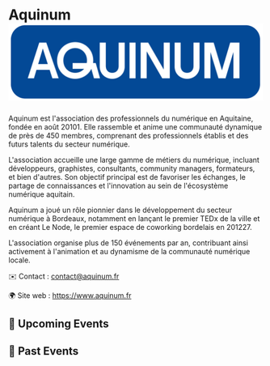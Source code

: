 # Aquinum ![Logo](./logo_aquinum_new.png ':size=100')
Aquinum est l'association des professionnels du numérique en Aquitaine, fondée en août 20101. Elle rassemble et anime une communauté dynamique de près de 450 membres, comprenant des professionnels établis et des futurs talents du secteur numérique.

L'association accueille une large gamme de métiers du numérique, incluant développeurs, graphistes, consultants, community managers, formateurs, et bien d'autres. Son objectif principal est de favoriser les échanges, le partage de connaissances et l'innovation au sein de l'écosystème numérique aquitain.

Aquinum a joué un rôle pionnier dans le développement du secteur numérique à Bordeaux, notamment en lançant le premier TEDx de la ville et en créant Le Node, le premier espace de coworking bordelais en 201227.

L'association organise plus de 150 événements par an, contribuant ainsi activement à l'animation et au dynamisme de la communauté numérique locale.


✉️ Contact : contact@aquinum.fr

🌍 Site web : https://www.aquinum.fr

<!-- EVENTS:START -->
## 📅 Upcoming Events

## 📆 Past Events
<!-- EVENTS:END -->
